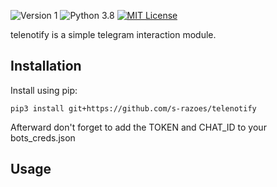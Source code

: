 ![Version 1](http://img.shields.io/badge/version-v1.55-green.svg)
![Python 3.8](http://img.shields.io/badge/python-3.8-blue.svg)
[![MIT License](http://img.shields.io/badge/license-MIT%20License-blue.svg)](https://github.com/s-razoes/updog/blob/master/LICENSE)


telenotify is a simple telegram interaction module.

## Installation

Install using pip:

`pip3 install git+https://github.com/s-razoes/telenotify`

Afterward don't forget to add the TOKEN and CHAT_ID to your bots_creds.json

## Usage

